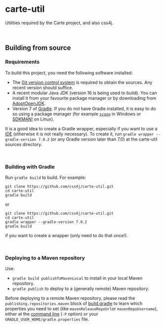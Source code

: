 # carte-util

Utilities required by the Carte project, and also css4j.

<br/>

## Building from source

### Requirements

To build this project, you need the following software installed:

- The [Git version control system](https://git-scm.com/downloads) is required to
obtain the sources. Any recent version should suffice.
- A recent modular Java JDK (version 16 is being used to build). You can install it
from your favourite package manager or by downloading from
[AdoptOpenJDK](https://adoptopenjdk.net/).
- Version 7 of [Gradle](https://gradle.org/). If you do not have Gradle
installed, it is easy to do so using a package manager (for example
[`scoop`](https://scoop.sh/) in Windows or [SDKMAN!](https://sdkman.io/) on Linux).

It is a good idea to create a Gradle wrapper, especially if you want to use a
[IDE](https://en.wikipedia.org/wiki/Integrated_development_environment)
(otherwise it is not really necessary). To create it, run
`gradle wrapper --gradle-version 7.0.2` (or any Gradle version later than 7.0)
at the carte-util sources directory.

<br/>

### Building with Gradle

Run `gradle build` to build. For example:

```shell
git clone https://github.com/css4j/carte-util.git
cd carte-util
gradle build
```
or
```shell
git clone https://github.com/css4j/carte-util.git
cd carte-util
gradle wrapper --gradle-version 7.0.2
gradle build
```
if you want to create a wrapper (only need to do that once!).

<br/>

### Deploying to a Maven repository

Use:
- `gradle build publishToMavenLocal` to install in your local Maven repository.
- `gradle publish` to deploy to a (generally remote) Maven repository.

Before deploying to a remote Maven repository, please read the
`publishing.repositories.maven` block of
[build.gradle](https://github.com/css4j/carte-util/blob/master/build.gradle)
to learn which properties you need to set (like `mavenReleaseRepoUrl`or
`mavenRepoUsername`), either at the [command line](https://docs.gradle.org/current/userguide/build_environment.html#sec:project_properties)
(`-P` option) or your `GRADLE_USER_HOME/gradle.properties` file.
